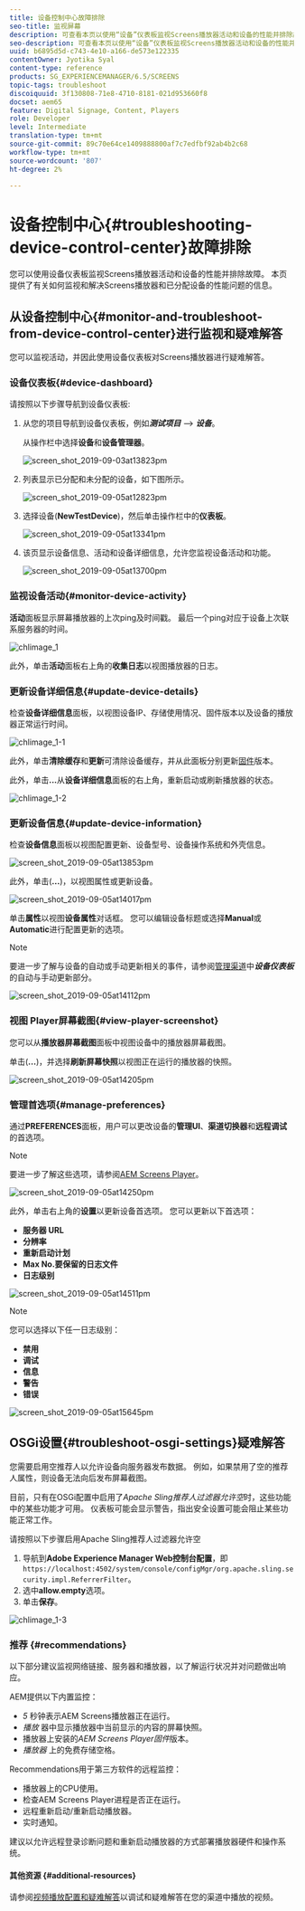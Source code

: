```yaml
---
title: 设备控制中心故障排除
seo-title: 监视屏幕
description: 可查看本页以使用“设备”仪表板监视Screens播放器活动和设备的性能并排除故障。
seo-description: 可查看本页以使用“设备”仪表板监视Screens播放器活动和设备的性能并排除故障。
uuid: b6895d5d-c743-4e10-a166-de573e122335
contentOwner: Jyotika Syal
content-type: reference
products: SG_EXPERIENCEMANAGER/6.5/SCREENS
topic-tags: troubleshoot
discoiquuid: 3f130808-71e8-4710-8181-021d953660f8
docset: aem65
feature: Digital Signage, Content, Players
role: Developer
level: Intermediate
translation-type: tm+mt
source-git-commit: 89c70e64ce1409888800af7c7edfbf92ab4b2c68
workflow-type: tm+mt
source-wordcount: '807'
ht-degree: 2%

---
```



# 设备控制中心{#troubleshooting-device-control-center}故障排除

您可以使用设备仪表板监视Screens播放器活动和设备的性能并排除故障。 本页提供了有关如何监视和解决Screens播放器和已分配设备的性能问题的信息。

## 从设备控制中心{#monitor-and-troubleshoot-from-device-control-center}进行监视和疑难解答

您可以监视活动，并因此使用设备仪表板对Screens播放器进行疑难解答。

### 设备仪表板{#device-dashboard}

请按照以下步骤导航到设备仪表板:

1. 从您的项目导航到设备仪表板，例如&#x200B;***测试项目*** —> ***设备***。

   从操作栏中选择&#x200B;**设备**&#x200B;和&#x200B;**设备管理器**。

   ![screen_shot_2019-09-03at13823pm](assets/screen_shot_2019-09-03at13823pm.png)

1. 列表显示已分配和未分配的设备，如下图所示。

   ![screen_shot_2019-09-05at12823pm](assets/screen_shot_2019-09-05at12823pm.png)

1. 选择设备(**NewTestDevice**)，然后单击操作栏中的&#x200B;**仪表板**。

   ![screen_shot_2019-09-05at13341pm](assets/screen_shot_2019-09-05at13341pm.png)

1. 该页显示设备信息、活动和设备详细信息，允许您监视设备活动和功能。

   ![screen_shot_2019-09-05at13700pm](assets/screen_shot_2019-09-05at13700pm.png)

### 监视设备活动{#monitor-device-activity}

**活动**&#x200B;面板显示屏幕播放器的上次ping及时间戳。 最后一个ping对应于设备上次联系服务器的时间。

![chlimage_1](assets/chlimage_1.png)

此外，单击&#x200B;**活动**&#x200B;面板右上角的&#x200B;**收集日志**&#x200B;以视图播放器的日志。

### 更新设备详细信息{#update-device-details}

检查&#x200B;**设备详细信息**&#x200B;面板，以视图设备IP、存储使用情况、固件版本以及设备的播放器正常运行时间。

![chlimage_1-1](assets/chlimage_1-1.png)

此外，单击&#x200B;**清除缓存**&#x200B;和&#x200B;**更新**&#x200B;可清除设备缓存，并从此面板分别更新[固件](screens-glossary.md)版本。

此外，单击&#x200B;**...**&#x200B;从&#x200B;**设备详细信息**&#x200B;面板的右上角，重新启动或刷新播放器的状态。

![chlimage_1-2](assets/chlimage_1-2.png)

### 更新设备信息{#update-device-information}

检查&#x200B;**设备信息**&#x200B;面板以视图配置更新、设备型号、设备操作系统和外壳信息。

![screen_shot_2019-09-05at13853pm](assets/screen_shot_2019-09-05at13853pm.png)

此外，单击(**...**)，以视图属性或更新设备。

![screen_shot_2019-09-05at14017pm](assets/screen_shot_2019-09-05at14017pm.png)

单击&#x200B;**属性**&#x200B;以视图&#x200B;**设备属性**&#x200B;对话框。 您可以编辑设备标题或选择&#x200B;**Manual**&#x200B;或&#x200B;**Automatic**&#x200B;进行配置更新的选项。

>[!NOTE]
>
>要进一步了解与设备的自动或手动更新相关的事件，请参阅[管理渠道](managing-channels.md)中&#x200B;***设备仪表板***&#x200B;的自动与手动更新部分。

![screen_shot_2019-09-05at14112pm](assets/screen_shot_2019-09-05at14112pm.png)

### 视图 Player屏幕截图{#view-player-screenshot}

您可以从&#x200B;**播放器屏幕截图**&#x200B;面板中视图设备中的播放器屏幕截图。

单击(**...**)，并选择&#x200B;**刷新屏幕快照**&#x200B;以视图正在运行的播放器的快照。

![screen_shot_2019-09-05at14205pm](assets/screen_shot_2019-09-05at14205pm.png)

### 管理首选项{#manage-preferences}

通过&#x200B;**PREFERENCES**&#x200B;面板，用户可以更改设备的&#x200B;**管理UI**、**渠道切换器**&#x200B;和&#x200B;**远程调试**&#x200B;的首选项。

>[!NOTE]
>要进一步了解这些选项，请参阅[AEM Screens Player](working-with-screens-player.md)。

![screen_shot_2019-09-05at14250pm](assets/screen_shot_2019-09-05at14250pm.png)

此外，单击右上角的&#x200B;**设置**&#x200B;以更新设备首选项。 您可以更新以下首选项：

* **服务器 URL**
* **分辨率**
* **重新启动计划**
* **Max No.要保留的日志文件**
* **日志级别**

![screen_shot_2019-09-05at14511pm](assets/screen_shot_2019-09-05at14511pm.png)

>[!NOTE]
>您可以选择以下任一日志级别：
>* **禁用**
>* **调试**
>* **信息**
>* **警告**
>* **错误**


![screen_shot_2019-09-05at15645pm](assets/screen_shot_2019-09-05at15645pm.png)

## OSGi设置{#troubleshoot-osgi-settings}疑难解答

您需要启用空推荐人以允许设备向服务器发布数据。 例如，如果禁用了空的推荐人属性，则设备无法向后发布屏幕截图。

目前，只有在OSGi配置中启用了&#x200B;*Apache Sling推荐人过滤器允许空*&#x200B;时，这些功能中的某些功能才可用。 仪表板可能会显示警告，指出安全设置可能会阻止某些功能正常工作。

请按照以下步骤启用Apache Sling推荐人过滤器允许空

1. 导航到&#x200B;**Adobe Experience Manager Web控制台配置**，即`https://localhost:4502/system/console/configMgr/org.apache.sling.security.impl.ReferrerFilter`。
1. 选中&#x200B;**allow.empty**&#x200B;选项。
1. 单击&#x200B;**保存**。

![chlimage_1-3](assets/chlimage_1-3.png)

### 推荐 {#recommendations}

以下部分建议监视网络链接、服务器和播放器，以了解运行状况并对问题做出响应。

AEM提供以下内置监控：

* *5* 秒钟表示AEM Screens播放器正在运行。
* *播放* 器中显示播放器中当前显示的内容的屏幕快照。
* 播放器上安装的&#x200B;*AEM Screens Player固件*&#x200B;版本。
* *播放器* 上的免费存储空格。

Recommendations用于第三方软件的远程监控：

* 播放器上的CPU使用。
* 检查AEM Screens Player进程是否正在运行。
* 远程重新启动/重新启动播放器。
* 实时通知。

建议以允许远程登录诊断问题和重新启动播放器的方式部署播放器硬件和操作系统。

#### 其他资源 {#additional-resources}

请参阅[视频播放配置和疑难解答](troubleshoot-videos.md)以调试和疑难解答在您的渠道中播放的视频。
